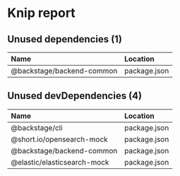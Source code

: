 # Knip report

## Unused dependencies (1)

| Name                      | Location     |
|:--------------------------|:-------------|
| @backstage/backend-common | package.json |

## Unused devDependencies (4)

| Name                        | Location     |
|:----------------------------|:-------------|
| @backstage/cli              | package.json |
| @short.io/opensearch-mock   | package.json |
| @backstage/backend-common   | package.json |
| @elastic/elasticsearch-mock | package.json |


